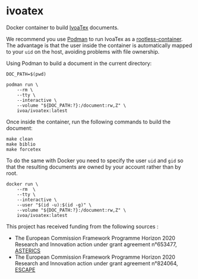 # ivoatex
Docker container to build [IvoaTex](http://www.ivoa.net/documents/Notes/IVOATex/index.html) documents.

We recommend you use [Podman](https://podman.io/) to run IvoaTex as a [rootless-container](https://github.com/containers/podman#rootless).
The advantage is that the user inside the container is automatically mapped to your `uid` on the host, avoiding problems with file ownership.

Using Podman to build a document in the current directory:

    DOC_PATH=$(pwd)

    podman run \
        --rm \
        --tty \
        --interactive \
        --volume "${DOC_PATH:?}:/document:rw,Z" \
        ivoa/ivoatex:latest

Once inside the container, run the following commands to build the document:

    make clean
    make biblio
    make forcetex


To do the same with Docker you need to specify the user `uid` and `gid` so that the resulting documents are owned by your account rather than by root.

    docker run \
        --rm  \
        --tty \
        --interactive \
        --user "$(id -u):$(id -g)" \
        --volume "${DOC_PATH:?}:/document:rw,Z" \
        ivoa/ivoatex:latest

This project has received funding from the following sources :
* The European Commission Framework Programme Horizon 2020 Research and Innovation action under grant agreement n°653477, [ASTERICS](https://cordis.europa.eu/project/id/653477)
* The European Commission Framework Programme Horizon 2020 Research and Innovation action under grant agreement n°824064, [ESCAPE](https://cordis.europa.eu/project/id/824064)
